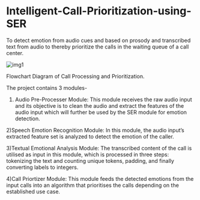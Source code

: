 # Intelligent-Call-Prioritization-using-SER

To detect emotion from audio cues and based on prosody and transcribed text from audio to thereby prioritize the calls in the waiting queue of a call center.


![img1](https://github.com/deep0307/Intelligent-Call-Prioritization-using-SER/assets/52921002/33b0f3ca-47fe-4566-b5aa-746efe7b3dff)

Flowchart Diagram of Call Processing and Prioritization.


The project contains 3 modules- 


1) Audio Pre-Processer Module: This module receives the raw audio input and its objective is to clean the audio and extract the
features of the audio input which will further be used by the SER module for emotion detection.

2)Speech Emotion Recognition Module: In this module, the audio input’s extracted feature set is analyzed to detect the emotion of the caller.

3)Textual Emotional Analysis Module: The transcribed content of the call is utilised as input in this module, which is processed in three steps: tokenizing the text and counting unique tokens, padding, and finally converting labels to
integers.

4)Call Priortizer Module: This module feeds the detected emotions from the input calls into an algorithm that prioritises the
calls depending on the established use case.
